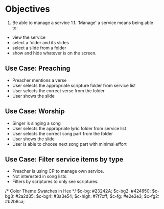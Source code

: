 # Objectives
1. Be able to manage a service
1.1. 'Manage' a service means being able to:
- view the service
- select a folder and its slides
- select a slide from a folder
- show and hide whatever is on the screen.

## Use Case: Preaching
- Preacher mentions a verse
- User selects the appropriate scripture folder from service list
- User selects the correct verse from the folder
- User shows the slide

## Use Case: Worship
- Singer is singing a song
- User selects the appropriate lyric folder from service list
- User selects the correct song part from the folder
- User shows the slide
- User is able to choose next song part with minimal effort

## Use Case: Filter service items by type
- Preacher is using CP to manage own service.
- Not interested in song lists. 
- Filters by scriptures to only see scriptures.


/* Color Theme Swatches in Hex */
$c-bg: #23242A;
$c-bg2: #424650;
$c-bg3: #2a2d35;
$c-bg4: #3a3e54;
$c-high: #7f7cff;
$c-fg: #e2e3e3;
$c-fg2: #b2b8ca;
